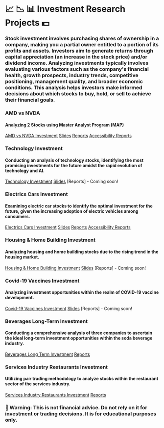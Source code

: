 # 📈 📉 📊 Investment Research Projects 💵  

### Stock investment involves purchasing shares of ownership in a company, making you a partial owner entitled to a portion of its profits and assets. Investors aim to generate returns through capital appreciation (an increase in the stock price) and/or dividend income. Analyzing investments typically involves evaluating various factors such as the company's financial health, growth prospects, industry trends, competitive positioning, management quality, and broader economic conditions. This analysis helps investors make informed decisions about which stocks to buy, hold, or sell to achieve their financial goals.  

### AMD vs NVDA 
#### Analyzing 2 Stocks using Master Analyst Program (MAP)
[AMD vs NVDA Investment](https://github.com/LastAncientOne/AMD-vs-NVDA) [Slides](https://github.com/LastAncientOne/AMD-vs-NVDA/blob/main/AMD%20vs%20NVDA%20Slides.pdf) [Reports](https://github.com/LastAncientOne/AMD-vs-NVDA/blob/main/AMD%20vs%20NVDA%20Reports.pdf) [Accessibility Reports](https://github.com/LastAncientOne/AMD-vs-NVDA/blob/main/AMD%20vs%20NVDA%20Reports%20(Accessibility).pdf)  

### Technology Investment
#### Conducting an analysis of technology stocks, identifying the most promising investments for the future amidst the rapid evolution of technology and AI.  
[Technology Investment](https://github.com/LastAncientOne/Technology_Investment) [Slides](https://github.com/LastAncientOne/Technology_Investment/blob/main/Technology%20Investment%20Slides.pdf) [Reports] - Coming soon!  

### Electrics Cars Investment
#### Examining electric car stocks to identify the optimal investment for the future, given the increasing adoption of electric vehicles among consumers.   
[Electrics Cars Investment](https://github.com/LastAncientOne/Electric_Cars_Investment) [Slides](https://github.com/LastAncientOne/Electric_Cars_Investment/blob/main/Electric%20Cars%20Slide.pdf) [Reports](https://github.com/LastAncientOne/Electric_Cars_Investment/blob/main/Electric%20Cars%20Reports.pdf) [Accessibility Reports](https://github.com/LastAncientOne/Electric_Cars_Investment/blob/main/Electric%20Cars%20Reports%20Accessibility.pdf)

### Housing & Home Building Investment
#### Analyzing housing and home building stocks due to the rising trend in the housing market.  
[Housing & Home Building Investment](https://github.com/LastAncientOne/Housing_Home_Building_Investment) [Slides](https://github.com/LastAncientOne/Housing_Home_Building_Investment/blob/main/Housing%20Slides.pdf) [Reports] - Coming soon!  

### Covid-19 Vaccines Investment  
#### Analyzing investment opportunities within the realm of COVID-19 vaccine development.  
[Covid-19 Vaccines Investment](https://github.com/LastAncientOne/Covid-19_Vaccines_Investment) [Slides](https://github.com/LastAncientOne/Covid-19_Vaccines_Investment/blob/main/COVID-19%20Slides.pdf) [Reports] - Coming soon!  

### Beverages Long-Term Investment  
#### Conducting a comprehensive analysis of three companies to ascertain the ideal long-term investment opportunities within the soda beverage industry.  
[Beverages Long Term Investment](https://github.com/LastAncientOne/Beverages_Long_Term_Investment) [Reports](https://github.com/LastAncientOne/Beverages_Long_Term_Investment/blob/master/Beverages%20Long%20Term%20Investment%20Reports.pdf)

### Services Industry Restaurants Investment  
#### Utilizing pair trading methodology to analyze stocks within the restaurant sector of the services industry.  
[Services Industry Restaurants Investment](https://github.com/LastAncientOne/Trading-Strategies-in-Emerging-Markets-Coursera/) [Reports](https://github.com/LastAncientOne/Trading-Strategies-in-Emerging-Markets-Coursera/blob/master/Final_Project.pdf)  

### 🔴 Warning: This is not financial advice. Do not rely on it for investment or trading decisions. It is for educational purposes only.  
